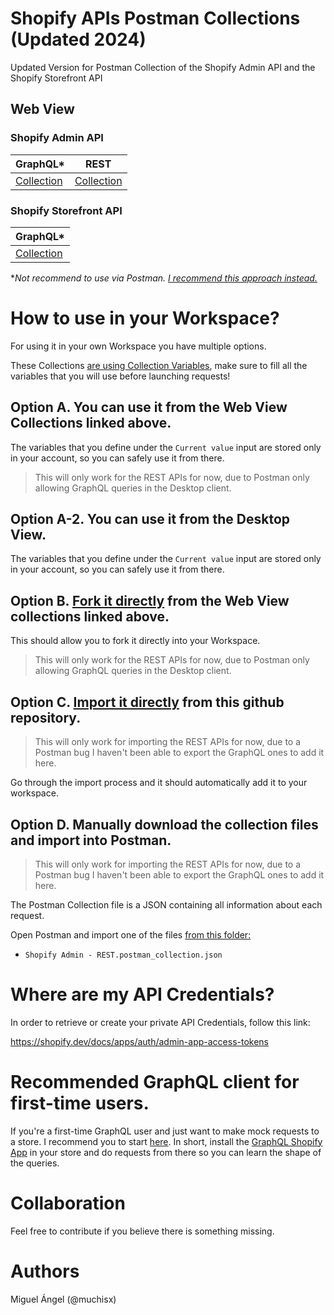 # Shopify APIs Postman Collections (Updated 2024)

Updated Version for Postman Collection of the Shopify Admin API and the Shopify Storefront API

## Web View

### Shopify Admin API
| GraphQL*                                                                                           | REST                                                                                                                    |
|----------------------------------------------------------------------------------------------------|-------------------------------------------------------------------------------------------------------------------------|
| [Collection](https://www.postman.com/muchisx/workspace/public/collection/6522230ecae43373c3e1a533) | [Collection](https://www.postman.com/muchisx/workspace/public/collection/30298405-b7b62c23-aab8-41fa-9721-c440548ae15b) |

### Shopify Storefront API

| GraphQL*                                                                                           |
|----------------------------------------------------------------------------------------------------|
| [Collection](https://www.postman.com/muchisx/workspace/public/collection/65317773ee1f5cf9a16a546d) |

*_Not recommend to use via Postman. [I recommend this approach instead.](#recommended-graphql-client-for-first-time-users)_

# How to use in your Workspace?

For using it in your own Workspace you have multiple options.

These Collections [are using Collection Variables](https://learning.postman.com/docs/sending-requests/variables/), make sure to fill all the variables that you will use before launching requests!

## Option A. You can use it from the Web View Collections linked above.
The variables that you define under the `Current value` input are stored only in your account, so you can safely use it from there.
> This will only work for the REST APIs for now, due to Postman only allowing GraphQL queries in the Desktop client.

## Option A-2. You can use it from the Desktop View.
The variables that you define under the `Current value` input are stored only in your account, so you can safely use it from there.

## Option B. [Fork it directly](https://learning.postman.com/docs/collaborating-in-postman/using-version-control/forking-entities/) from the Web View collections linked above.
This should allow you to fork it directly into your Workspace.
> This will only work for the REST APIs for now, due to Postman only allowing GraphQL queries in the Desktop client.

## Option C. [Import it directly](https://learning.postman.com/docs/getting-started/importing-and-exporting/importing-from-git/) from this github repository.
> This will only work for importing the REST APIs for now, due to a Postman bug I haven't been able to export the GraphQL ones to add it here.

Go through the import process and it should automatically add it to your workspace.

## Option D. Manually download the collection files and import into Postman.
> This will only work for importing the REST APIs for now, due to a Postman bug I haven't been able to export the GraphQL ones to add it here.

The Postman Collection file is a JSON containing all information about each request.

Open Postman and import one of the files [from this folder:](/Postman%20Collections/)
- `Shopify Admin - REST.postman_collection.json`


# Where are my API Credentials?

In order to retrieve or create your private API Credentials, follow this link:

https://shopify.dev/docs/apps/auth/admin-app-access-tokens

# Recommended GraphQL client for first-time users.

If you're a first-time GraphQL user and just want to make mock requests to a store. I recommend you to start [here](https://www.shopify.com/partners/blog/getting-started-with-graphql).
In short, install the [GraphQL Shopify App](https://shopify-graphiql-app.shopifycloud.com/login?itcat=partner_blog&itterm=getting_started_with_graphql) in your store and do requests from there so you can learn the shape of the queries.

# Collaboration

Feel free to contribute if you believe there is something missing.

# Authors
Miguel Ángel (@muchisx)
